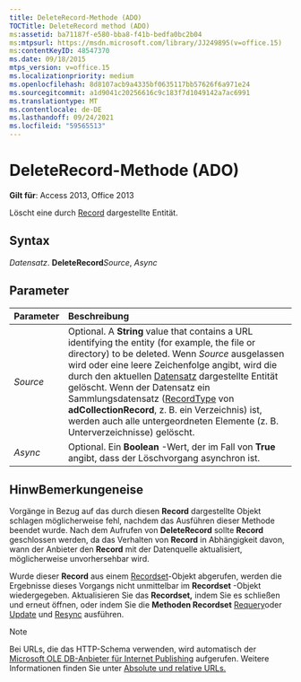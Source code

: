```yaml
---
title: DeleteRecord-Methode (ADO)
TOCTitle: DeleteRecord method (ADO)
ms:assetid: ba71187f-e580-bba8-f41b-bedfa0bc2b04
ms:mtpsurl: https://msdn.microsoft.com/library/JJ249895(v=office.15)
ms:contentKeyID: 48547370
ms.date: 09/18/2015
mtps_version: v=office.15
ms.localizationpriority: medium
ms.openlocfilehash: 8d8107acb9a4335bf0635117bb57626f6a971e24
ms.sourcegitcommit: a1d9041c20256616c9c183f7d1049142a7ac6991
ms.translationtype: MT
ms.contentlocale: de-DE
ms.lasthandoff: 09/24/2021
ms.locfileid: "59565513"
---
```

# <a name="deleterecord-method-ado"></a>DeleteRecord-Methode (ADO)

**Gilt für**: Access 2013, Office 2013

Löscht eine durch [Record](record-object-ado.md) dargestellte Entität.

## <a name="syntax"></a>Syntax

*Datensatz*. **DeleteRecord**_Source_, *Async*

## <a name="parameters"></a>Parameter

|Parameter|Beschreibung|
|:--------|:----------|
|*Source* |Optional. A **String** value that contains a URL identifying the entity (for example, the file or directory) to be deleted. Wenn *Source* ausgelassen wird oder eine leere Zeichenfolge angibt, wird die durch den aktuellen [Datensatz](record-object-ado.md) dargestellte Entität gelöscht. Wenn der Datensatz ein Sammlungsdatensatz ([RecordType](recordtype-property-ado.md) von **adCollectionRecord**, z. B. ein Verzeichnis) ist, werden auch alle untergeordneten Elemente (z. B. Unterverzeichnisse) gelöscht.|
|*Async* |Optional. Ein **Boolean** -Wert, der im Fall von **True** angibt, dass der Löschvorgang asynchron ist.|

## <a name="remarks"></a>HinwBemerkungeneise

Vorgänge in Bezug auf das durch diesen **Record** dargestellte Objekt schlagen möglicherweise fehl, nachdem das Ausführen dieser Methode beendet wurde. Nach dem Aufrufen von **DeleteRecord** sollte **Record** geschlossen werden, da das Verhalten von **Record** in Abhängigkeit davon, wann der Anbieter den **Record** mit der Datenquelle aktualisiert, möglicherweise unvorhersehbar wird.

Wurde dieser **Record** aus einem [Recordset](recordset-object-ado.md)-Objekt abgerufen, werden die Ergebnisse dieses Vorgangs nicht unmittelbar im **Recordset** -Objekt wiedergegeben. Aktualisieren Sie das **Recordset,** indem Sie es schließen und erneut öffnen, oder indem Sie die **Methoden Recordset** [Requery](requery-method-ado.md)oder [Update](update-method-ado.md) und [Resync](resync-method-ado.md) ausführen.

> [!NOTE]
> Bei URLs, die das HTTP-Schema verwenden, wird automatisch der [Microsoft OLE DB-Anbieter für Internet Publishing](microsoft-ole-db-provider-for-internet-publishing.md) aufgerufen. Weitere Informationen finden Sie unter [Absolute und relative URLs.](absolute-and-relative-urls.md)


